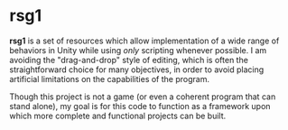 
# rsg1

**rsg1** is a set of resources which allow implementation of a wide range of behaviors in Unity while using *only* scripting whenever possible. I am avoiding the "drag-and-drop" style of editing, which is often the straightforward choice for many objectives, in order to avoid placing artificial limitations on the capabilities of the program.

Though this project is not a game (or even a coherent program that can stand alone), my goal is for this code to function as a framework upon which more complete and functional projects can be built.